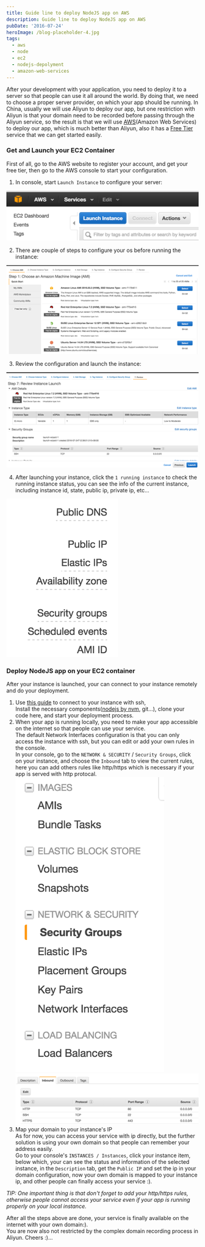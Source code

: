 ```yaml
---
title: Guide line to deploy NodeJS app on AWS
description: Guide line to deploy NodeJS app on AWS
pubDate: '2016-07-24'
heroImage: /blog-placeholder-4.jpg
tags:
  - aws
  - node
  - ec2
  - nodejs-depolyment
  - amazon-web-services
---
```


After your development with your application, you need to deploy it to a server so that people can use it all around the world. By doing that, we need to choose a proper server provider, on which your app should be running.
In China, usually we will use Aliyun to deploy our app, but one restriction with Aliyun is that your domain need to be recorded before passing through the Aliyun service, so the result is that we will use [AWS](https://aws.amazon.com/)(Amazon Web Services) to deploy our app, which is much better than Aliyun, also it has a [Free Tier](https://aws.amazon.com/free/) service that we can get started easily.

### Get and Launch your EC2 Container

First of all, go to the AWS website to register your account, and get your free tier, then go to the AWS console to start your configuration.

1. In console, start `Launch Instance` to configure your server:

![EC2 Console](/src/assets/images/2016/07/Screen-Shot-2016-07-24-at-12-37-06-PM.png)

2. There are couple of steps to configure your os before running the instance:

![choose os](/src/assets/images/2016/07/Screen-Shot-2016-07-24-at-12-37-23-PM.png)

3. Review the configuration and launch the instance:

![launch EC2 instance](/src/assets/images/2016/07/Screen-Shot-2016-07-24-at-12-38-47-PM.png)

4. After launching your instance, click the `1 running instance` to check the running instance status, you can see the info of the current instance, including instance id, state, public ip, private ip, etc...

![instance status](/src/assets/images/2016/07/Screen-Shot-2016-07-24-at-1-50-57-PM.png)

### Deploy NodeJS app on your EC2 container

After your instance is launched, your can connect to your instance remotely and do your deployment.

1. Use <a href="http://docs.aws.amazon.com/AWSEC2/latest/UserGuide/AccessingInstancesLinux.html" target="_blank">this guide</a> to connect to your instance with ssh,  
   Install the necessary components(<a href="https://blog.lovemily.me/using-nvm-to-manage-node-versions/"  target="_blank">nodejs by nvm</a>, git...),
   clone your code here, and start your deployment process.
2. When your app is running locally, you need to make your app accessible on the internet so that people can use your service.  
   The default Network Interfaces configuration is that you can only access the instance with ssh, but you can edit or add your own rules in the console.  
   In your console, go to the `NETWORK & SECURITY` / `Security Groups`, click on your instance, and choose the `Inbound` tab to view the current rules, here you can add others rules like http/https which is necessary if your app is served with http protocal.
   ![network interface](/src/assets/images/2016/07/Screen-Shot-2016-07-24-at-2-20-54-PM.png)
   ![edit network rules](/src/assets/images/2016/07/Screen-Shot-2016-07-24-at-2-21-00-PM.png)
3. Map your domain to your instance's IP  
   As for now, you can access your service with ip directly, but the further solution is using your own domain so that people can remember your address easily.  
   Go to your console's `INSTANCES / Instances`, click your instance item, below which, your can see the status and information of the selected instance, in the `Description` tab, get the `Public IP` and set the ip in your domain configuration, now your own domain is mapped to your instance ip, and other people can finally access your service :).

_TIP: One important thing is that don't forget to add your http/https rules, otherwise people cannot access your service even if your app is running properly on your local instance._

After all the steps above are done, your service is finally available on the internet with your own domain:).  
You are now also not restricted by the complex domain recording process in Aliyun.
Cheers :)...
